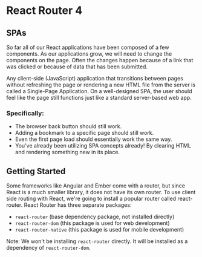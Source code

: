# React Router 4

## SPAs

So far all of our React applications have been composed of a few components. As our applications grow, we will need to change the components on the page. Often the changes happen because of a link that was clicked or because of data that has been submitted.

Any client-side (JavaScript) application that transitions between pages without refreshing the page or rendering a new HTML file from the server is called a Single-Page Application. On a well-designed SPA, the user should feel like the page still functions just like a standard server-based web app.

### Specifically:

* The browser back button should still work.
* Adding a bookmark to a specific page should still work.
* Even the first page load should essentially work the same way.
* You've already been utilizing SPA concepts already! By clearing HTML and rendering something new in its place.

## Getting Started

Some frameworks like Angular and Ember come with a router, but since React is a much smaller library, it does not have its own router. To use client side routing with React, we're going to install a popular router called react-router. React Router has three separate packages:

* `react-router` (base dependency package, not installed directly)
* `react-router-dom` (this package is used for web development)
* `react-router-native` (this package is used for mobile development)

Note: We won't be installing `react-router` directly. It will be installed as a dependency of `react-router-dom`.

